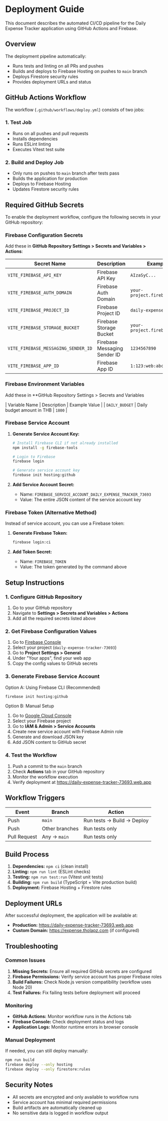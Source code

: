 # Deployment Guide

This document describes the automated CI/CD pipeline for the Daily Expense Tracker application using GitHub Actions and Firebase.

## Overview

The deployment pipeline automatically:
- Runs tests and linting on all PRs and pushes
- Builds and deploys to Firebase Hosting on pushes to `main` branch
- Deploys Firestore security rules
- Provides deployment URLs and status

## GitHub Actions Workflow

The workflow (`.github/workflows/deploy.yml`) consists of two jobs:

### 1. Test Job
- Runs on all pushes and pull requests
- Installs dependencies
- Runs ESLint linting
- Executes Vitest test suite

### 2. Build and Deploy Job
- Only runs on pushes to `main` branch after tests pass
- Builds the application for production
- Deploys to Firebase Hosting
- Updates Firestore security rules

## Required GitHub Secrets

To enable the deployment workflow, configure the following secrets in your GitHub repository:

### Firebase Configuration Secrets
Add these in **GitHub Repository Settings > Secrets and Variables > Actions**:

| Secret Name | Description | Example Value |
|-------------|-------------|---------------|
| `VITE_FIREBASE_API_KEY` | Firebase API Key | `AIzaSyC...` |
| `VITE_FIREBASE_AUTH_DOMAIN` | Firebase Auth Domain | `your-project.firebaseapp.com` |
| `VITE_FIREBASE_PROJECT_ID` | Firebase Project ID | `daily-expense-tracker-73693` |
| `VITE_FIREBASE_STORAGE_BUCKET` | Firebase Storage Bucket | `your-project.firebasestorage.app` |
| `VITE_FIREBASE_MESSAGING_SENDER_ID` | Firebase Messaging Sender ID | `1234567890` |
| `VITE_FIREBASE_APP_ID` | Firebase App ID | `1:123:web:abc123` |

### Firebase Environment Variables
Add these in **GitHub Repository Settings > Secrets and Variables

| Variable Name | Description | Example Value |
| `DAILY_BUDGET` | Daily budget amount in THB | `1800` |

### Firebase Service Account
1. **Generate Service Account Key:**
   ```bash
   # Install Firebase CLI if not already installed
   npm install -g firebase-tools
   
   # Login to Firebase
   firebase login
   
   # Generate service account key
   firebase init hosting:github
   ```

2. **Add Service Account Secret:**
   - Name: `FIREBASE_SERVICE_ACCOUNT_DAILY_EXPENSE_TRACKER_73693`
   - Value: The entire JSON content of the service account key

### Firebase Token (Alternative Method)
Instead of service account, you can use a Firebase token:

1. **Generate Firebase Token:**
   ```bash
   firebase login:ci
   ```

2. **Add Token Secret:**
   - Name: `FIREBASE_TOKEN`
   - Value: The token generated by the command above

## Setup Instructions

### 1. Configure GitHub Repository
1. Go to your GitHub repository
2. Navigate to **Settings > Secrets and Variables > Actions**
3. Add all the required secrets listed above

### 2. Get Firebase Configuration Values
1. Go to [Firebase Console](https://console.firebase.google.com/)
2. Select your project (`daily-expense-tracker-73693`)
3. Go to **Project Settings > General**
4. Under "Your apps", find your web app
5. Copy the config values to GitHub secrets

### 3. Generate Firebase Service Account
Option A: Using Firebase CLI (Recommended)
```bash
firebase init hosting:github
```

Option B: Manual Setup
1. Go to [Google Cloud Console](https://console.cloud.google.com/)
2. Select your Firebase project
3. Go to **IAM & Admin > Service Accounts**
4. Create new service account with Firebase Admin role
5. Generate and download JSON key
6. Add JSON content to GitHub secret

### 4. Test the Workflow
1. Push a commit to the `main` branch
2. Check **Actions** tab in your GitHub repository
3. Monitor the workflow execution
4. Verify deployment at https://daily-expense-tracker-73693.web.app

## Workflow Triggers

| Event | Branch | Action |
|-------|--------|--------|
| Push | `main` | Run tests → Build → Deploy |
| Push | Other branches | Run tests only |
| Pull Request | Any → `main` | Run tests only |

## Build Process

1. **Dependencies:** `npm ci` (clean install)
2. **Linting:** `npm run lint` (ESLint checks)
3. **Testing:** `npm run test:run` (Vitest unit tests)
4. **Building:** `npm run build` (TypeScript + Vite production build)
5. **Deployment:** Firebase Hosting + Firestore rules

## Deployment URLs

After successful deployment, the application will be available at:
- **Production:** https://daily-expense-tracker-73693.web.app
- **Custom Domain:** https://expense.tholapz.com (if configured)

## Troubleshooting

### Common Issues

1. **Missing Secrets:** Ensure all required GitHub secrets are configured
2. **Firebase Permissions:** Verify service account has proper Firebase roles
3. **Build Failures:** Check Node.js version compatibility (workflow uses Node 20)
4. **Test Failures:** Fix failing tests before deployment will proceed

### Monitoring

- **GitHub Actions:** Monitor workflow runs in the Actions tab
- **Firebase Console:** Check deployment status and logs
- **Application Logs:** Monitor runtime errors in browser console

### Manual Deployment

If needed, you can still deploy manually:
```bash
npm run build
firebase deploy --only hosting
firebase deploy --only firestore:rules
```

## Security Notes

- All secrets are encrypted and only available to workflow runs
- Service account has minimal required permissions
- Build artifacts are automatically cleaned up
- No sensitive data is logged in workflow output